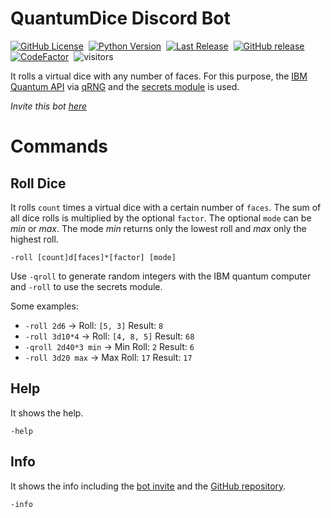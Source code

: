 
# QuantumDice Discord Bot

[![GitHub License](https://img.shields.io/badge/license-MIT-green)](LICENSE.txt)&nbsp;
[![Python Version](https://img.shields.io/badge/python-3-blue)](https://www.python.org/downloads/)&nbsp;
[![Last Release](https://img.shields.io/badge/last%20release-v2021.1-blue)](https://github.com/InformaticFreak/QuantumDice/releases/tag/2021.1)&nbsp;
[![GitHub release](https://img.shields.io/github/v/release/informaticfreak/QuantumDice)](https://github.com/InformaticFreak/QuantumDice/releases/tag/2021.1)&nbsp;
[![CodeFactor](https://www.codefactor.io/repository/github/informaticfreak/quantumdice/badge)](https://www.codefactor.io/repository/github/informaticfreak/quantumdice)&nbsp;
![visitors](https://visitor-badge.laobi.icu/badge?page_id=informaticfreak/quantumdice)&nbsp;

It rolls a virtual dice with any number of faces. For this purpose, the [IBM Quantum API](https://quantum-computing.ibm.com/) via [qRNG](https://github.com/ozaner/qRNG) and the [secrets module](https://docs.python.org/3/library/secrets.html) is used.

*Invite this bot [here](https://discordapp.com/oauth2/authorize?client_id=844685330241159170&permissions=8&scope=bot)*

# Commands

## Roll Dice

It rolls `count` times a virtual dice with a certain number of `faces`. The sum of all dice rolls is multiplied by the optional `factor`. The optional `mode` can be *min* or *max*. The mode *min* returns only the lowest roll and *max* only the highest roll.

`-roll [count]d[faces]*[factor] [mode]`

Use `-qroll` to generate random integers with the IBM quantum computer and `-roll` to use the secrets module.

Some examples:

* `-roll 2d6` -> Roll: `[5, 3]` Result: `8`
* `-roll 3d10*4` -> Roll: `[4, 8, 5]` Result: `68`
* `-qroll 2d40*3 min` -> Min Roll: `2` Result: `6`
* `-roll 3d20 max` -> Max Roll: `17` Result: `17`

## Help

It shows the help.

`-help`

## Info

It shows the info including the [bot invite](https://discordapp.com/oauth2/authorize?client_id=844685330241159170&permissions=8&scope=bot) and the [GitHub repository](https://github.com/InformaticFreak/QuantumDice). 

`-info`
